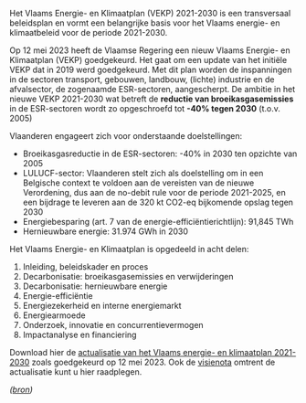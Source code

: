Het Vlaams Energie- en Klimaatplan (VEKP) 2021-2030 is een transversaal beleidsplan en vormt een belangrijke basis voor het Vlaams energie- en klimaatbeleid voor de periode 2021-2030.

Op 12 mei 2023 heeft de Vlaamse Regering een nieuw Vlaams Energie- en Klimaatplan (VEKP) goedgekeurd. Het gaat om een update van het initiële VEKP dat in 2019 werd goedgekeurd. Met dit plan worden de inspanningen in de sectoren transport, gebouwen, landbouw, (lichte) industrie en de afvalsector, de zogenaamde ESR-sectoren, aangescherpt. De ambitie in het nieuwe VEKP 2021-2030 wat betreft de **reductie van broeikasgasemissies** in de ESR-sectoren wordt zo opgeschroefd tot **-40% tegen 2030** (t.o.v. 2005)

Vlaanderen engageert zich voor onderstaande doelstellingen:

- Broeikasgasreductie in de ESR-sectoren: -40% in 2030 ten opzichte van 2005
- LULUCF-sector: Vlaanderen stelt zich als doelstelling om in een Belgische context te voldoen aan de vereisten van de nieuwe Verordening, dus aan de no-debit rule voor de periode 2021-2025, en een bijdrage te leveren aan de 320 kt CO2-eq bijkomende opslag tegen 2030
- Energiebesparing (art. 7 van de energie-efficiëntierichtlijn): 91,845 TWh
- Hernieuwbare energie: 31.974 GWh in 2030

Het Vlaams Energie- en Klimaatplan is opgedeeld in acht delen:

1. Inleiding, beleidskader en proces
2. Decarbonisatie: broeikasgasemissies en verwijderingen
3. Decarbonisatie: hernieuwbare energie
4. Energie-efficiëntie
5. Energiezekerheid en interne energiemarkt
6. Energiearmoede
7. Onderzoek, innovatie en concurrentievermogen
8. Impactanalyse en financiering

Download hier de [actualisatie van het Vlaams energie- en klimaatplan 2021-2030](https://assets.vlaanderen.be/image/upload/v1683894247/Vlaams_Energie-_en_Klimaatplan_actualisatie_12_mei_2023_tpletf.pdf) zoals goedgekeurd op 12 mei 2023. Ook de [visienota](https://assets.vlaanderen.be/image/upload/v1683894969/Visienota_Actualisering_VEKP_12_mei_2023-_nota_opfiuh.pdf) omtrent de actualisatie kunt u hier raadplegen.

*([bron](https://www.vlaanderen.be/veka/energie-en-klimaatbeleid/vlaams-energie-en-klimaatplan-vekp-2021-2030))*
